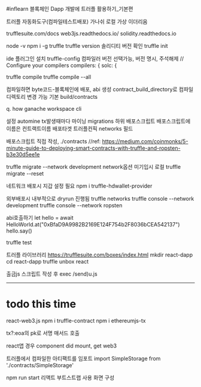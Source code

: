 #inflearn 블록체인 Dapp 개발에 트러플 활용하기_기본편

트러플 자동화도구(컴파일테스트배포)
가나쉬 로컬 가상 이더리움

trufflesuite.com/docs
web3js.readthedocs.io/
solidity.readthedocs.io

node -v
npm i -g truffle
truffle version
	솔리디티 버전 확인
truffle init

ide 플러그인 설치
truffle-config 컴파일러 버전 선택가능, 버전 명시, 주석해제
     // Configure your compilers
  compilers: {
    solc: {

truffle compile
truffle compile --all

컴파일하면 byte코드-블록체인에 배포, abi 생성
contract_build_directory로 컴파일 디렉토리 변경 가능
    기본 build/contracts

q. how ganache workspace cli

설정 automine tx발생때마다 마이닝
migrations 하위 배포스크립트
배포스크립트에 이름은 컨트랙트이름
배포타겟 트러플컨픽 networks 필드

배포스크립트 직접 작성, ./contracts
//ref: https://medium.com/coinmonks/5-minute-guide-to-deploying-smart-contracts-with-truffle-and-ropsten-b3e30d5ee1e

truffle migrate --network development
    network옵션 미기입시 로컬
truffle migrate --reset

네트워크 배포시 지갑 설정 필요
npm i truffle-hdwallet-provider

외부배포시 내부적으로 dryrun 진행됨
truffle networks
truffle console --network development
    truffle console --network ropsten

abi호출하기
let hello = await HelloWorld.at("0xBfaD9A9982B2169E124F754b2F8036bCEA542137")
hello.say()

truffle test

트러플 라이브러리
https://trufflesuite.com/boxes/index.html
mkdir react-dapp
cd react-dapp
truffle unbox react

출금js 스크립트 작성 후
exec /send)u.js

---
# todo this time
react-web3.js
npm i truffle-contract
npm i ethereumjs-tx

tx?:eoa의 pk로 서명 매서드 호출

react앱 경우 component did mount, get web3

트러플에서 컴파일한 아티팩트를 임포트
import SimpleStorage from './contracts/SimpleStorage'

npm run start
리액트 부트스트랩 사용 화면 구성
